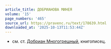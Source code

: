 ```yaml
---
article_title: ДОБРИАНОВА МИНЕЯ
volume: '15'
page_numbers: '465'
source_url: https://pravenc.ru/text/178639.html
downloaded_at: '2025-10-13T11:53:44Z'
---
```


- см. ст. [Добриан Многогрешный](<https://pravenc.ru/text/Добриан Многогрешный.html>), книгописец.
